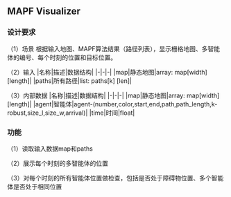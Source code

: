 ## MAPF Visualizer

### 设计要求
（1）场景
  根据输入地图、MAPF算法结果（路径列表），显示栅格地图、多智能体的编号、每个时刻的位置和目标位置。

（2）输入
|名称|描述|数据结构|
|-|-|-|
|map|静态地图|array: map[width] [length]|
|paths|所有路径|list: paths[k] [len]|

（3）内部数据
|名称|描述|数据结构|
|-|-|-|
|map|静态地图|array: map[width] [length]|
|agent|智能体|agent-(number,color,start,end,path,path_length,k-robust,size_l,size_w,arrival)|
|time|时间|float|

### 功能
（1）读取输入数据map和paths

（2）展示每个时刻的多智能体的位置

（3）对每个时刻的所有智能体位置做检查，包括是否处于障碍物位置、多个智能体是否处于相同位置

### 




